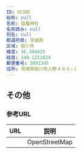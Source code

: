 ```yaml
---
ID: kC5BC
総称: null
名称: 塩竈神社
名称読み: null
別名: null
都道府県: 茨城県
区域: 桜川市
緯度: 36.388425
経度: 140.1251024
郵便番号: 3091345
住所: 茨城県桜川市入野４８０−１
---
```


## その他

### 参考URL

| URL | 説明          |
| --- | ------------- |
|     | OpenStreetMap |
